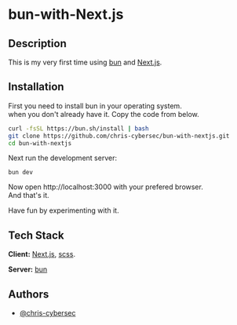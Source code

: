 
# bun-with-Next.js




## Description

This is my very first time using [bun](https://bun.sh/) and [Next.js](https://nextjs.org/).
## Installation

First you need to install bun in your operating system.  
when you don't already have it. Copy the code from below.

```bash
curl -fsSL https://bun.sh/install | bash
git clone https://github.com/chris-cybersec/bun-with-nextjs.git
cd bun-with-nextjs
```
Next run the development server:
```
bun dev
```
Now open http://localhost:3000 with your prefered browser.    
And that's it.  

Have fun by experimenting with it.
## Tech Stack

**Client:** [Next.js](https://nextjs.org/), [scss](https://sass-lang.com/).

**Server:** [bun](https://bun.sh/)


## Authors

- [@chris-cybersec](https://www.github.com/chris-cybersec)

